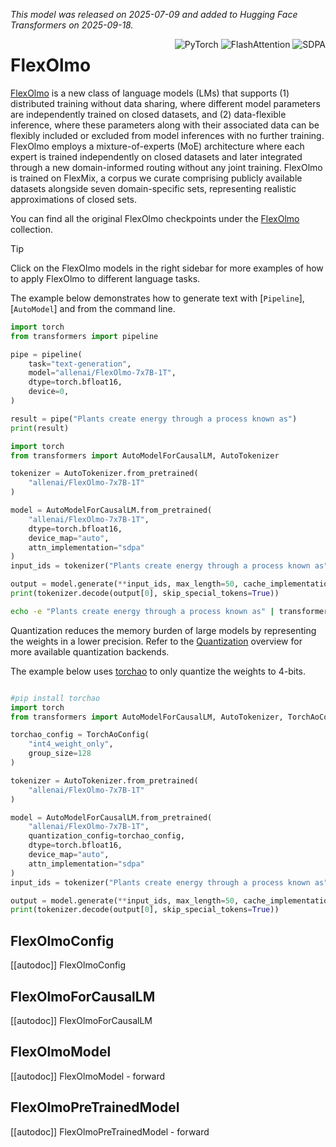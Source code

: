 <!--Copyright 2025 the HuggingFace Team. All rights reserved.

Licensed under the Apache License, Version 2.0 (the "License");
you may not use this file except in compliance with the License.
You may obtain a copy of the License at

    http://www.apache.org/licenses/LICENSE-2.0

Unless required by applicable law or agreed to in writing, software
distributed under the License is distributed on an "AS IS" BASIS,
WITHOUT WARRANTIES OR CONDITIONS OF ANY KIND, either express or implied.
See the License for the specific language governing permissions and
limitations under the License.

⚠️ Note that this file is in Markdown but contain specific syntax for our doc-builder (similar to MDX) that may not be rendered properly in your Markdown viewer.

-->
*This model was released on 2025-07-09 and added to Hugging Face Transformers on 2025-09-18.*
<div style="float: right;">
    <div class="flex flex-wrap space-x-1">
        <img alt="PyTorch" src="https://img.shields.io/badge/PyTorch-DE3412?style=flat&logo=pytorch&logoColor=white">
        <img alt="FlashAttention" src="https://img.shields.io/badge/%E2%9A%A1%EF%B8%8E%20FlashAttention-eae0c8?style=flat">
        <img alt="SDPA" src="https://img.shields.io/badge/SDPA-DE3412?style=flat&logo=pytorch&logoColor=white">
    </div>
</div>

# FlexOlmo

[FlexOlmo](https://huggingface.co/papers/2507.07024) is a new class of language models (LMs) that supports (1) distributed training without data sharing, where different model parameters are independently trained on closed datasets, and (2) data-flexible inference, where these parameters along with their associated data can be flexibly included or excluded from model inferences with no further training. FlexOlmo employs a mixture-of-experts (MoE) architecture where each expert is trained independently on closed datasets and later integrated through a new domain-informed routing without any joint training. FlexOlmo is trained on FlexMix, a corpus we curate comprising publicly available datasets alongside seven domain-specific sets, representing realistic approximations of closed sets.

You can find all the original FlexOlmo checkpoints under the [FlexOlmo](https://huggingface.co/collections/allenai/flexolmo-68471177a386b6e20a54c55f) collection.

> [!TIP]
> Click on the FlexOlmo models in the right sidebar for more examples of how to apply FlexOlmo to different language tasks.

The example below demonstrates how to generate text with [`Pipeline`], [`AutoModel`] and from the command line.

<hfoptions id="usage">
<hfoption id="Pipeline">

```py
import torch
from transformers import pipeline

pipe = pipeline(
    task="text-generation",
    model="allenai/FlexOlmo-7x7B-1T",
    dtype=torch.bfloat16,
    device=0,
)

result = pipe("Plants create energy through a process known as")
print(result)
```

</hfoption>
<hfoption id="AutoModel">

```py
import torch
from transformers import AutoModelForCausalLM, AutoTokenizer

tokenizer = AutoTokenizer.from_pretrained(
    "allenai/FlexOlmo-7x7B-1T"
)

model = AutoModelForCausalLM.from_pretrained(
    "allenai/FlexOlmo-7x7B-1T",
    dtype=torch.bfloat16,
    device_map="auto",
    attn_implementation="sdpa"
)
input_ids = tokenizer("Plants create energy through a process known as", return_tensors="pt").to(model.device)

output = model.generate(**input_ids, max_length=50, cache_implementation="static")
print(tokenizer.decode(output[0], skip_special_tokens=True))
```

</hfoption>
<hfoption id="transformers CLI">

```bash
echo -e "Plants create energy through a process known as" | transformers run --task text-generation --model allenai/FlexOlmo-7x7B-1T --device 0
```

</hfoption>
</hfoptions>

Quantization reduces the memory burden of large models by representing the weights in a lower precision. Refer to the [Quantization](../quantization/overview) overview for more available quantization backends.

The example below uses [torchao](../quantization/torchao) to only quantize the weights to 4-bits.

```py

#pip install torchao
import torch
from transformers import AutoModelForCausalLM, AutoTokenizer, TorchAoConfig

torchao_config = TorchAoConfig(
    "int4_weight_only",
    group_size=128
)

tokenizer = AutoTokenizer.from_pretrained(
    "allenai/FlexOlmo-7x7B-1T"
)

model = AutoModelForCausalLM.from_pretrained(
    "allenai/FlexOlmo-7x7B-1T",
    quantization_config=torchao_config,
    dtype=torch.bfloat16,
    device_map="auto",
    attn_implementation="sdpa"
)
input_ids = tokenizer("Plants create energy through a process known as", return_tensors="pt").to(model.device)

output = model.generate(**input_ids, max_length=50, cache_implementation="static")
print(tokenizer.decode(output[0], skip_special_tokens=True))

```

## FlexOlmoConfig

[[autodoc]] FlexOlmoConfig

## FlexOlmoForCausalLM

[[autodoc]] FlexOlmoForCausalLM

## FlexOlmoModel

[[autodoc]] FlexOlmoModel
    - forward

## FlexOlmoPreTrainedModel

[[autodoc]] FlexOlmoPreTrainedModel
    - forward
